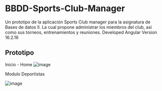 # BBDD-Sports-Club-Manager
Un prototipo de la aplicación Sports Club manager para la asignatura de Bases de datos II.
La cual propone administrar los miembros del club, así como sus torneos, entrenamientos y reuniones.
Developed Angular Version 16.2.16

## Prototipo
Inicio - Home
![image](https://github.com/user-attachments/assets/c8f2e0de-131a-4f42-a8a0-7d712c10a6ab)

Modulo Deportistas

![image](https://github.com/user-attachments/assets/ed77da20-ae8e-4476-85d2-411c116be184)



